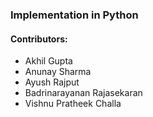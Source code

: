 ### Implementation in Python

#### Contributors:
- Akhil Gupta
- Anunay Sharma
- Ayush Rajput
- Badrinarayanan Rajasekaran
- Vishnu Pratheek Challa
